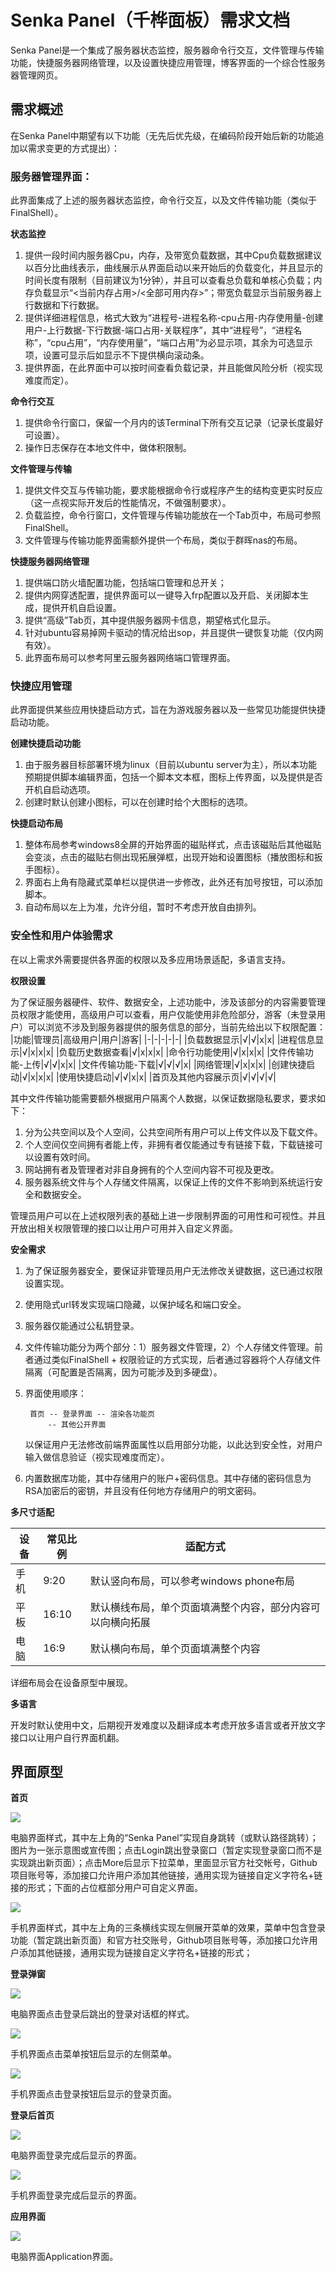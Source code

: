 # Senka Panel（千桦面板）需求文档

Senka Panel是一个集成了服务器状态监控，服务器命令行交互，文件管理与传输功能，快捷服务器网络管理，以及设置快捷应用管理，博客界面的一个综合性服务器管理网页。

## 需求概述

在Senka Panel中期望有以下功能（无先后优先级，在编码阶段开始后新的功能追加以需求变更的方式提出）：

### 服务器管理界面：

此界面集成了上述的服务器状态监控，命令行交互，以及文件传输功能（类似于FinalShell）。

**状态监控**

1. 提供一段时间内服务器Cpu，内存，及带宽负载数据，其中Cpu负载数据建议以百分比曲线表示，曲线展示从界面启动以来开始后的负载变化，并且显示的时间长度有限制（目前建议为1分钟），并且可以查看总负载和单核心负载；内存负载显示“<当前内存占用>/<全部可用内存>”；带宽负载显示当前服务器上行数据和下行数据。
2. 提供详细进程信息，格式大致为“进程号-进程名称-cpu占用-内存使用量-创建用户-上行数据-下行数据-端口占用-关联程序”，其中“进程号”，“进程名称”，“cpu占用”，“内存使用量”，“端口占用”为必显示项，其余为可选显示项，设置可显示后如显示不下提供横向滚动条。
3. 提供界面，在此界面中可以按时间查看负载记录，并且能做风险分析（视实现难度而定）。

**命令行交互**

1. 提供命令行窗口，保留一个月内的该Terminal下所有交互记录（记录长度最好可设置）。
2. 操作日志保存在本地文件中，做体积限制。

**文件管理与传输**

1. 提供文件交互与传输功能，要求能根据命令行或程序产生的结构变更实时反应（这一点视实际开发后的性能情况，不做强制要求）。
2. 负载监控，命令行窗口，文件管理与传输功能放在一个Tab页中，布局可参照FinalShell。
3. 文件管理与传输功能界面需额外提供一个布局，类似于群晖nas的布局。

**快捷服务器网络管理**

1. 提供端口防火墙配置功能，包括端口管理和总开关；
2. 提供内网穿透配置，提供界面可以一键导入frp配置以及开启、关闭脚本生成，提供开机自启设置。
3. 提供“高级”Tab页，其中提供服务器网卡信息，期望格式化显示。
4. 针对ubuntu容易掉网卡驱动的情况给出sop，并且提供一键恢复功能（仅内网有效）。
5. 此界面布局可以参考阿里云服务器网络端口管理界面。

### 快捷应用管理

此界面提供某些应用快捷启动方式，旨在为游戏服务器以及一些常见功能提供快捷启动功能。

**创建快捷启动功能**

1. 由于服务器目标部署环境为linux（目前以ubuntu server为主），所以本功能预期提供脚本编辑界面，包括一个脚本文本框，图标上传界面，以及提供是否开机自启动选项。
2. 创建时默认创建小图标，可以在创建时给个大图标的选项。

**快捷启动布局**

1. 整体布局参考windows8全屏的开始界面的磁贴样式，点击该磁贴后其他磁贴会变淡，点击的磁贴右侧出现拓展弹框，出现开始和设置图标（播放图标和扳手图标）。
2. 界面右上角有隐藏式菜单栏以提供进一步修改，此外还有加号按钮，可以添加脚本。
3. 自动布局以左上为准，允许分组，暂时不考虑开放自由排列。

### 安全性和用户体验需求

在以上需求外需要提供各界面的权限以及多应用场景适配，多语言支持。

**权限设置**

为了保证服务器硬件、软件、数据安全，上述功能中，涉及该部分的内容需要管理员权限才能使用，高级用户可以查看，用户仅能使用非危险部分，游客（未登录用户）可以浏览不涉及到服务器提供的服务信息的部分，当前先给出以下权限配置：
|功能|管理员|高级用户|用户|游客|
|-|-|-|-|-|
|负载数据显示|√|√|x|x|
|进程信息显示|√|x|x|x|
|负载历史数据查看|√|x|x|x|
|命令行功能使用|√|x|x|x|
|文件传输功能-上传|√|√|x|x|
|文件传输功能-下载|√|√|√|x|
|网络管理|√|x|x|x|
|创建快捷启动|√|x|x|x|
|使用快捷启动|√|√|x|x|
|首页及其他内容展示页|√|√|√|√|

其中文件传输功能需要额外根据用户隔离个人数据，以保证数据隐私要求，要求如下：

1. 分为公共空间以及个人空间，公共空间所有用户可以上传文件以及下载文件。
2. 个人空间仅空间拥有者能上传，非拥有者仅能通过专有链接下载，下载链接可以设置有效时间。
3. 网站拥有者及管理者对非自身拥有的个人空间内容不可视及更改。
4. 服务器系统文件与个人存储文件隔离，以保证上传的文件不影响到系统运行安全和数据安全。

管理员用户可以在上述权限列表的基础上进一步限制界面的可用性和可视性。并且开放出相关权限管理的接口以让用户可用并入自定义界面。

**安全需求**

1. 为了保证服务器安全，要保证非管理员用户无法修改关键数据，这已通过权限设置实现。
2. 使用隐式url转发实现端口隐藏，以保护域名和端口安全。
3. 服务器仅能通过公私钥登录。
4. 文件传输功能分为两个部分：1）服务器文件管理，2）个人存储文件管理。前者通过类似FinalShell + 权限验证的方式实现，后者通过容器将个人存储文件隔离（可配置是否隔离，因为可能涉及到多硬盘）。
5. 界面使用顺序：
    
        首页 -- 登录界面 -- 渲染各功能页
            -- 其他公开界面 
    以保证用户无法修改前端界面属性以启用部分功能，以此达到安全性，对用户输入做信息验证（视实现难度而定）。
6. 内置数据库功能，其中存储用户的账户+密码信息。其中存储的密码信息为RSA加密后的密钥，并且没有任何地方存储用户的明文密码。

**多尺寸适配**

|设备|常见比例|适配方式|
|-|-|-|
|手机|9:20|默认竖向布局，可以参考windows phone布局|
|平板|16:10|默认横线布局，单个页面填满整个内容，部分内容可以向横向拓展|
|电脑|16:9|默认横向布局，单个页面填满整个内容|

详细布局会在设备原型中展现。

**多语言**

开发时默认使用中文，后期视开发难度以及翻译成本考虑开放多语言或者开放文字接口以让用户自行界面机翻。

## 界面原型

**首页**

![](image-4.png)

电脑界面样式，其中左上角的“Senka Panel”实现自身跳转（或默认路径跳转）；图片为一张示意图或宣传图；点击Login跳出登录窗口（暂定实现登录窗口而不是实现跳出新页面）；点击More后显示下拉菜单，里面显示官方社交帐号，Github项目账号等，添加接口允许用户添加其他链接，通用实现为链接自定义字符名+链接的形式；下面的占位框部分用户可自定义界面。

![](image-2.png)

手机界面样式，其中左上角的三条横线实现左侧展开菜单的效果，菜单中包含登录功能（暂定跳出新页面）和官方社交账号，Github项目账号等，添加接口允许用户添加其他链接，通用实现为链接自定义字符名+链接的形式；

**登录弹窗**

![](image.png)

电脑界面点击登录后跳出的登录对话框的样式。

![](image-3.png)

手机界面点击菜单按钮后显示的左侧菜单。

![](image-7.png)

手机界面点击登录按钮后显示的登录页面。

**登录后首页**

![](image-10.png)

电脑界面登录完成后显示的界面。

![](image-12.png)

手机界面登录完成后显示的界面。

**应用界面**

![](image-13.png)

电脑界面Application界面。